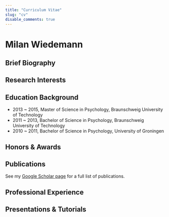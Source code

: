 ```yaml
---
title: "Curriculum Vitae"
slug: "cv"
disable_comments: true
---
```


# Milan Wiedemann

## Brief Biography

## Research Interests

## Education Background

- 2013 ~ 2015, Master of Science in Psychology, Braunschweig University of Technology
- 2011 ~ 2013, Bachelor of Science in Psychology, Braunschweig University of Technology
- 2010 ~ 2011, Bachelor of Science in Psychology, University of Groningen


## Honors & Awards


## Publications

See my [Google Scholar page](https://scholar.google.co.uk/citations?user=MlR2ow4AAAAJ&hl=en) for a full list of publications.

## Professional Experience

## Presentations & Tutorials
